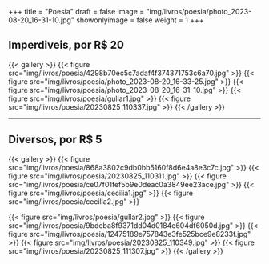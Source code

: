 +++
title = "Poesia"
draft = false
image = "img/livros/poesia/photo_2023-08-20_16-31-10.jpg"
showonlyimage = false
weight = 1
+++
<!--more-->
## Imperdiveis, por R$ 20

{{< gallery >}}
{{< figure src="img/livros/poesia/4298b70ec5c7adaf4f374371753c6a70.jpg" >}}
{{< figure src="img/livros/poesia/photo_2023-08-20_16-33-25.jpg" >}}
{{< figure src="img/livros/poesia/photo_2023-08-20_16-31-10.jpg" >}}
{{< figure src="img/livros/poesia/gullar1.jpg" >}}
{{< figure src="img/livros/poesia/20230825_110337.jpg" >}}
{{< /gallery >}}

---

## Diversos, por R$ 5

{{< gallery >}}
{{< figure src="img/livros/poesia/868a3802c9db0bb5160f8d6e4a8e3c7c.jpg" >}}
{{< figure src="img/livros/poesia/20230825_110311.jpg" >}}
{{< figure src="img/livros/poesia/ce07f01fef5b9e0deac0a3849ee23ace.jpg" >}}
{{< figure src="img/livros/poesia/cecilia1.jpg" >}}
{{< figure src="img/livros/poesia/cecilia2.jpg" >}}

{{< figure src="img/livros/poesia/gullar2.jpg" >}}
{{< figure src="img/livros/poesia/9bdeba8f9371dd04d0184e604df6050d.jpg" >}}
{{< figure src="img/livros/poesia/12475189e757843e3fe525bce9e8233f.jpg" >}}
{{< figure src="img/livros/poesia/20230825_110349.jpg" >}}
{{< figure src="img/livros/poesia/20230825_111307.jpg" >}}
{{< /gallery >}}